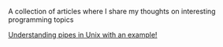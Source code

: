 A collection of articles where I share my thoughts on interesting programming topics

[Understanding pipes in Unix with an example!](https://messagetobala.github.io/blog/unix-pipes)

